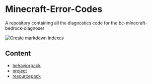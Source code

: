 # Minecraft-Error-Codes

A repository containing all the diagnostics code for the bc-minecraft-bedrock-diagnoser

[![Create markdown indexes](https://github.com/Blockception/Minecraft-Error-Codes/actions/workflows/create-indexes.yml/badge.svg)](https://github.com/Blockception/Minecraft-Error-Codes/actions/workflows/create-indexes.yml)

## Content

- [behaviorpack](./behaviorpack/index.md)
- [project](./project/index.md)
- [resourcepack](./resourcepack/index.md)
